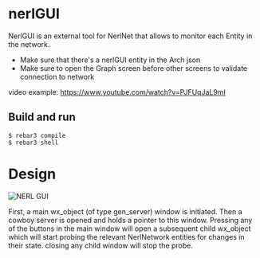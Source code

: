 nerlGUI
=====

NerlGUI is an external tool for NerlNet that allows to monitor each Entity in the network.
* Make sure that there's a nerlGUI entity in the Arch json
* Make sure to open the Graph screen before other screens to validate connection to network

video example: https://www.youtube.com/watch?v=PJFUqJaL9mI

Build and run
-----

    $ rebar3 compile
    $ rebar3 shell


Design
====

![NERL GUI](https://user-images.githubusercontent.com/1270091/186702022-98313349-fdeb-472c-b30e-ef9874a3705d.png)

First, a main wx_object (of type gen_server) window is initiated. Then a cowboy server is opened and holds a pointer to this window.
Pressing any of the buttons in the main window will open a subsequent child wx_object which will start probing the relevant NerlNetwork entities for changes in their state.
closing any child window will stop the probe.
